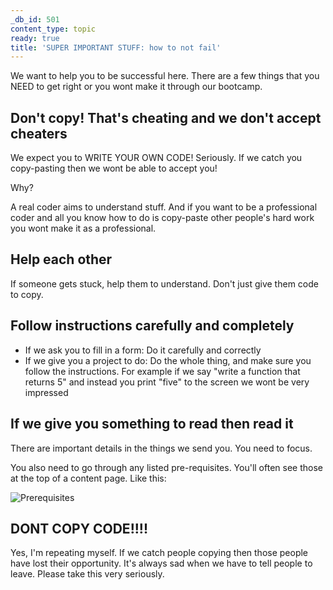 ```yaml
---
_db_id: 501
content_type: topic
ready: true
title: 'SUPER IMPORTANT STUFF: how to not fail'
---
```


We want to help you to be successful here. There are a few things that you NEED to get right or you wont make it through our bootcamp.

## Don't copy! That's cheating and we don't accept cheaters

We expect you to WRITE YOUR OWN CODE! Seriously. If we catch you copy-pasting then we wont be able to accept you!

Why?

A real coder aims to understand stuff. And if you want to be a professional coder and all you know how to do is copy-paste other people's hard work you wont make it as a professional.

## Help each other

If someone gets stuck, help them to understand. Don't just give them code to copy.

## Follow instructions carefully and completely

- If we ask you to fill in a form: Do it carefully and correctly
- If we give you a project to do: Do the whole thing, and make sure you follow the instructions. For example if we say "write a function that returns 5" and instead you print "five" to the screen we wont be very impressed

## If we give you something to read then read it

There are important details in the things we send you. You need to focus.

You also need to go through any listed pre-requisites. You'll often see those at the top of a content page. Like this:

![Prerequisites](prereq.png)

## DONT COPY CODE!!!!

Yes, I'm repeating myself. If we catch people copying then those people have lost their opportunity. It's always sad when we have to tell people to leave. Please take this very seriously.